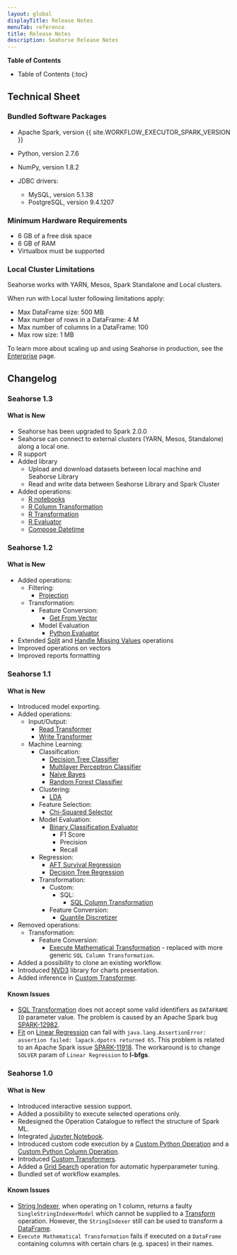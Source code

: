 ```yaml
---
layout: global
displayTitle: Release Notes
menuTab: reference
title: Release Notes
description: Seahorse Release Notes
---
```


**Table of Contents**

* Table of Contents
{:toc}

## Technical Sheet

### Bundled Software Packages

* Apache Spark, version {{ site.WORKFLOW_EXECUTOR_SPARK_VERSION }}
* Python, version 2.7.6
* NumPy, version 1.8.2
* JDBC drivers:

    -   MySQL, version 5.1.38
    -   PostgreSQL, version 9.4.1207

### Minimum Hardware Requirements
* 6 GB of a free disk space
* 6 GB of RAM
* Virtualbox must be supported

### Local Cluster Limitations

Seahorse works with YARN, Mesos, Spark Standalone and Local clusters.

When run with Local luster following limitations apply:

* Max DataFrame size: 500 MB
* Max number of rows in a DataFrame: 4 M
* Max number of columns in a DataFrame: 100
* Max row size: 1 MB

To learn more about scaling up and using Seahorse in production,
see the <a href="./deployment/enterprise.html">Enterprise</a> page.

## Changelog

### Seahorse 1.3

#### What is New

* Seahorse has been upgraded to Spark 2.0.0
* Seahorse can connect to external clusters (YARN, Mesos, Standalone) along a local one.
* R support
* Added library
  * Upload and download datasets between local machine and Seahorse Library
  * Read and write data between Seahorse Library and Spark Cluster
* Added operations:
  * [R notebooks](/1.3/operations/r_notebook.html)
  * [R Column Transformation](/1.3/operations/r_column_transformation.html)
  * [R Transformation](/1.3/operations/r_transformation.html)
  * [R Evaluator](/1.3/operations/r_evaluator.html)
  * [Compose Datetime](/1.3/operations/compose_datetime.html)

### Seahorse 1.2

#### What is New
* Added operations:
  * Filtering:
    * [Projection](/1.2/operations/projection.html)
  * Transformation:
    * Feature Conversion:
      * [Get From Vector](/1.2/operations/get_from_vector.html)
    * Model Evaluation
      * [Python Evaluator](/1.2/operations/python_evaluator.html)
* Extended [Split](/1.2/operations/split.html) and [Handle Missing Values](./operations/handle_missing_values.html) operations
* Improved operations on vectors
* Improved reports formatting

### Seahorse 1.1

#### What is New
* Introduced model exporting.
* Added operations:
  * Input/Output:
    * [Read Transformer](/1.1/operations/read_transformer.html)
    * [Write Transformer](/1.1/operations/write_transformer.html)
  * Machine Learning:
    * Classification:
      * [Decision Tree Classifier](/1.1/operations/decision_tree_classifier.html)
      * [Multilayer Perceptron Classifier](/1.1/operations/multilayer_perceptron_classifier.html)
      * [Naive Bayes](/1.1/operations/naive_bayes.html)
      * [Random Forest Classifier](/1.1/operations/random_forest_classifier.html)
    * Clustering:
      * [LDA](/1.1/operations/lda.html)
    * Feature Selection:
      * [Chi-Squared Selector](/1.1/operations/chi-squared_selector.html)
    * Model Evaluation:
      * [Binary Classification Evaluator](/1.1/operations/binary_classification_evaluator.html)
        * F1 Score
        * Precision
        * Recall
    * Regression:
      * [AFT Survival Regression](/1.1/operations/aft_survival_regression.html)
      * [Decision Tree Regression](/1.1/operations/decision_tree_regression.html)
    * Transformation:
      * Custom:
        * SQL:
          * [SQL Column Transformation](/1.1/operations/sql_column_transformation.html)
      * Feature Conversion:
        * [Quantile Discretizer](/1.1/operations/quantile_discretizer.html)
* Removed operations:
  * Transformation:
    * Feature Conversion:
      * [Execute Mathematical Transformation](/1.0/operations/execute_mathematical_transformation.html) - replaced with more generic `SQL Column Transformation`.
* Added a possibility to clone an existing workflow.
* Introduced <a target="_blank" href="http://nvd3.org/">NVD3</a> library for charts presentation.
* Added inference in [Custom Transformer](/1.1/operations/create_custom_transformer.html).

#### Known Issues
* [SQL Transformation](/1.1/operations/sql_transformation.html) does not accept some valid identifiers as `DATAFRAME ID` parameter value.
The problem is caused by an Apache Spark bug <a target="_blank" href="https://issues.apache.org/jira/browse/SPARK-12982">SPARK-12982</a>.
* [Fit](/1.1/operations/fit.html) on [Linear Regression](/1.1/operations/linear_regression.html) can fail with
`java.lang.AssertionError: assertion failed: lapack.dpotrs returned 65`.
This problem is related to an Apache Spark issue <a target="_blank" href="https://issues.apache.org/jira/browse/SPARK-11918">SPARK-11918</a>.
The workaround is to change `SOLVER` param of `Linear Regression` to **l-bfgs**.



### Seahorse 1.0

#### What is New
* Introduced interactive session support.
* Added a possibility to execute selected operations only.
* Redesigned the Operation Catalogue to reflect the structure of Spark ML.
* Integrated <a target="_blank" href="http://jupyter.org/">Jupyter Notebook</a>.
* Introduced custom code execution by a [Custom Python Operation](/1.0/operations/custom_python_operation.html)
and a [Custom Python Column Operation](/1.0/operations/custom_python_column_operation.html).
* Introduced [Custom Transformers](/1.0/operations/create_custom_transformer.html).
* Added a [Grid Search](/1.0/operations/grid_search.html) operation for automatic hyperparameter tuning.
* Bundled set of workflow examples.

#### Known Issues
* [String Indexer](/1.0/operations/string_indexer.html), when operating on 1 column, returns a faulty `SingleStringIndexerModel`
which cannot be supplied to a [Transform](/1.0/operations/transform.html) operation. However, the `StringIndexer`
still can be used to transform a [DataFrame](/1.0/classes/dataframe.html).
* `Execute Mathematical Transformation` fails if executed on a `DataFrame` containing columns
with certain chars (e.g. spaces) in their names.
